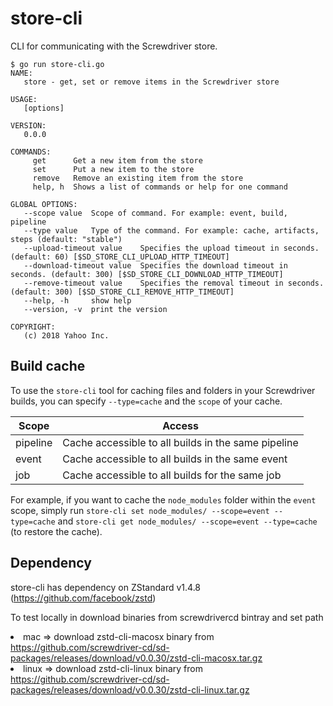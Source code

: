 # store-cli

CLI for communicating with the Screwdriver store.

```
$ go run store-cli.go 
NAME:
   store - get, set or remove items in the Screwdriver store

USAGE:
   [options]

VERSION:
   0.0.0

COMMANDS:
     get      Get a new item from the store
     set      Put a new item to the store
     remove   Remove an existing item from the store
     help, h  Shows a list of commands or help for one command

GLOBAL OPTIONS:
   --scope value  Scope of command. For example: event, build, pipeline
   --type value   Type of the command. For example: cache, artifacts, steps (default: "stable")
   --upload-timeout value    Specifies the upload timeout in seconds. (default: 60) [$SD_STORE_CLI_UPLOAD_HTTP_TIMEOUT]
   --download-timeout value  Specifies the download timeout in seconds. (default: 300) [$SD_STORE_CLI_DOWNLOAD_HTTP_TIMEOUT]
   --remove-timeout value    Specifies the removal timeout in seconds. (default: 300) [$SD_STORE_CLI_REMOVE_HTTP_TIMEOUT]
   --help, -h     show help
   --version, -v  print the version

COPYRIGHT:
   (c) 2018 Yahoo Inc.
```

## Build cache

To use the `store-cli` tool for caching files and folders in your Screwdriver builds, you can specify `--type=cache` and the `scope` of your cache.

| Scope  | Access |
|---|---|
| pipeline  | Cache accessible to all builds in the same pipeline  |
| event  | Cache accessible to all builds in the same event  |
| job  | Cache accessible to all builds for the same job  |

For example, if you want to cache the `node_modules` folder within the `event` scope, simply run `store-cli set node_modules/ --scope=event --type=cache` and `store-cli get node_modules/ --scope=event --type=cache` (to restore the cache).

## Dependency

store-cli has dependency on ZStandard v1.4.8 (https://github.com/facebook/zstd)

To test locally in download binaries from screwdrivercd bintray and set path
    <li> mac   => download zstd-cli-macosx binary from https://github.com/screwdriver-cd/sd-packages/releases/download/v0.0.30/zstd-cli-macosx.tar.gz
    <li> linux => download zstd-cli-linux binary from https://github.com/screwdriver-cd/sd-packages/releases/download/v0.0.30/zstd-cli-linux.tar.gz
